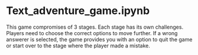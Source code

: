 # Text_adventure_game.ipynb
This game compromises of 3 stages. Each stage has its own challenges. Players need to choose the correct options to move further. If a wrong answerer is selected, the game provides you with an option to quit the game or start over to the stage where the player made a mistake.
